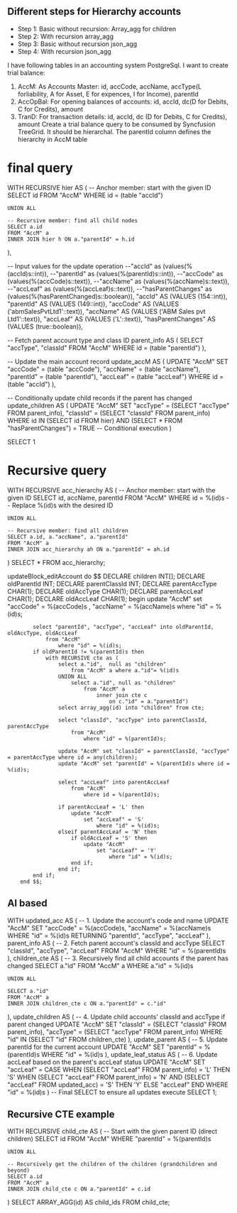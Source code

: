 ## Different steps for Hierarchy accounts
- Step 1: Basic without recursion: Array_agg for children
- Step 2: With recursion array_agg
- Step 3: Basic without recursion json_agg
- Step 4: With recursion json_agg

I have following tables in an accounting system PostgreSql. I want to create trial balance:
1) AccM: As Accounts Master: id, accCode, accName, accType(L forliability, A for Asset, E for expences, I for Income), parentId
2) AccOpBal: For opening balances of accounts: id, accId, dc(D for Debits, C for Credits), amount
3) TranD: For transaction details: id, accId, dc (D for Debits, C for Credits), amount
Create a trial balance query to be consumed by Syncfusion TreeGrid. It should be hierarchal. The parentId column defines the hierarchy in AccM table

# final query
WITH RECURSIVE hier AS (
    -- Anchor member: start with the given ID
    SELECT id
    FROM "AccM"
    WHERE id = (table "accId")
    
    UNION ALL
    
    -- Recursive member: find all child nodes
    SELECT a.id
    FROM "AccM" a
    INNER JOIN hier h ON a."parentId" = h.id
),

-- Input values for the update operation
--"accId" as (values(%(accId)s::int)),
--"parentId" as (values(%(parentId)s::int)),
--"accCode" as (values(%(accCode)s::text)), 
--"accName" as (values(%(accName)s::text)),
--"accLeaf" as (values(%(accLeaf)s::text)), 
--"hasParentChanges" as (values(%(hasParentChanged)s::boolean)),
"accId" AS (VALUES (154::int)),
"parentId" AS (VALUES (149::int)),
"accCode" AS (VALUES ('abmSalesPvtLtd1'::text)),
"accName" AS (VALUES ('ABM Sales pvt Ltd1'::text)),
"accLeaf" AS (VALUES ('L'::text)),
"hasParentChanges" AS (VALUES (true::boolean)),

-- Fetch parent account type and class ID
parent_info AS (
    SELECT "accType", "classId"
    FROM "AccM"
    WHERE id = (table "parentId")
),

-- Update the main account record
update_accM AS (
    UPDATE "AccM"
    SET "accCode" = (table "accCode"),
        "accName" = (table "accName"),
        "parentId" = (table "parentId"),
        "accLeaf" = (table "accLeaf")
    WHERE id = (table "accId")
),

-- Conditionally update child records if the parent has changed
update_children AS (
    UPDATE "AccM"
    SET "accType" = (SELECT "accType" FROM parent_info),
        "classId" = (SELECT "classId" FROM parent_info)
    WHERE id IN (SELECT id FROM hier)
      AND (SELECT * FROM "hasParentChanges") = TRUE  -- Conditional execution
)

SELECT 1

# Recursive query
WITH RECURSIVE acc_hierarchy AS (
    -- Anchor member: start with the given ID
    SELECT id, accName, parentId
    FROM "AccM"
    WHERE id = %(id)s  -- Replace %(id)s with the desired ID

    UNION ALL

    -- Recursive member: find all children
    SELECT a.id, a."accName", a."parentId"
    FROM "AccM" a
    INNER JOIN acc_hierarchy ah ON a."parentId" = ah.id
)
SELECT * 
FROM acc_hierarchy;


updateBlock_editAccount
do $$
        DECLARE children INT[];
        DECLARE oldParentId INT;
        DECLARE parentClassId INT;
        DECLARE parentAccType CHAR(1);
        DECLARE oldAccType CHAR(1);
        DECLARE parentAccLeaf CHAR(1);
        DECLARE oldAccLeaf CHAR(1);
        begin
            update "AccM" 
                set "accCode" = %(accCode)s
                , "accName" = %(accName)s
                    where "id" = %(id)s;
            
            select "parentId", "accType", "accLeaf" into oldParentId, oldAccType, oldAccLeaf
                from "AccM"
                    where "id" = %(id)s;
            if oldParentId != %(parentId)s then
                with RECURSIVE cte as (
                    select a."id",  null as "children"
                        from "AccM" a where a."id"= %(id)s
                    UNION ALL
                        select a."id", null as "children"
                            from "AccM" a 
                                inner join cte c
                                    on c."id" = a."parentId")
                    select array_agg(id) into "children" from cte;
                    
                    select "classId", "accType" into parentClassId, parentAccType 
                        from "AccM" 
                            where "id" = %(parentId)s;                    
                    
                    update "AccM" set "classId" = parentClassId, "accType" = parentAccType where id = any(children);
                    update "AccM" set "parentId" = %(parentId)s where id = %(id)s;

                    select "accLeaf" into parentAccLeaf
                        from "AccM"
                            where id = %(parentId)s;
                    
                    if parentAccLeaf = 'L' then
                        update "AccM"
                            set "accLeaf" = 'S'
                                where "id" = %(id)s;
                    elseif parentAccLeaf = 'N' then
                        if oldAccLeaf = 'S' then
                            update "AccM"
                                set "accLeaf" = 'Y'
                                    where "id" = %(id)s;
                        end if;
                    end if;
            end if;
        end $$;

## AI based
WITH updated_acc AS (
    -- 1. Update the account's code and name
    UPDATE "AccM"
    SET "accCode" = %(accCode)s,
        "accName" = %(accName)s
    WHERE "id" = %(id)s
    RETURNING "parentId", "accType", "accLeaf"
),
parent_info AS (
    -- 2. Fetch parent account's classId and accType
    SELECT "classId", "accType", "accLeaf"
    FROM "AccM"
    WHERE "id" = %(parentId)s
),
children_cte AS (
    -- 3. Recursively find all child accounts if the parent has changed
    SELECT a."id"
    FROM "AccM" a
    WHERE a."id" = %(id)s

    UNION ALL

    SELECT a."id"
    FROM "AccM" a
    INNER JOIN children_cte c ON a."parentId" = c."id"
),
update_children AS (
    -- 4. Update child accounts' classId and accType if parent changed
    UPDATE "AccM"
    SET "classId" = (SELECT "classId" FROM parent_info),
        "accType" = (SELECT "accType" FROM parent_info)
    WHERE "id" IN (SELECT "id" FROM children_cte)
),
update_parent AS (
    -- 5. Update parentId for the current account
    UPDATE "AccM"
    SET "parentId" = %(parentId)s
    WHERE "id" = %(id)s
),
update_leaf_status AS (
    -- 6. Update accLeaf based on the parent's accLeaf status
    UPDATE "AccM"
    SET "accLeaf" = CASE
        WHEN (SELECT "accLeaf" FROM parent_info) = 'L' THEN 'S'
        WHEN (SELECT "accLeaf" FROM parent_info) = 'N' AND
             (SELECT "accLeaf" FROM updated_acc) = 'S' THEN 'Y'
        ELSE "accLeaf"
    END
    WHERE "id" = %(id)s
)
-- Final SELECT to ensure all updates execute
SELECT 1;


## Recursive CTE example
WITH RECURSIVE child_cte AS (
    -- Start with the given parent ID (direct children)
    SELECT id
    FROM "AccM"
    WHERE "parentId" = %(parentId)s

    UNION ALL

    -- Recursively get the children of the children (grandchildren and beyond)
    SELECT a.id
    FROM "AccM" a
    INNER JOIN child_cte c ON a."parentId" = c.id
)
SELECT ARRAY_AGG(id) AS child_ids
FROM child_cte;